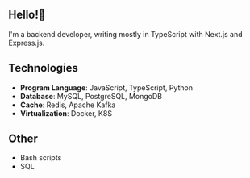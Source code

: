 ## Hello!👋

I'm a backend developer, writing mostly in TypeScript with Next.js and Express.js.

## Technologies

-  **Program Language**: JavaScript, TypeScript, Python
-  **Database**: MySQL, PostgreSQL, MongoDB
-  **Cache**: Redis, Apache Kafka
-  **Virtualization**: Docker, K8S

## Other

- Bash scripts
- SQL
